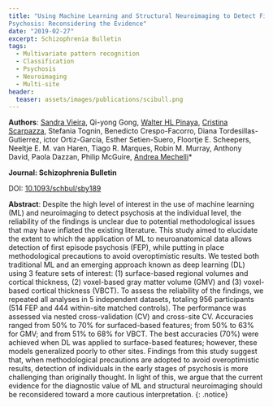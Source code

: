 ```yaml
---
title: "Using Machine Learning and Structural Neuroimaging to Detect First Episode
Psychosis: Reconsidering the Evidence"
date: "2019-02-27"
excerpt: Schizophrenia Bulletin
tags:
  - Multivariate pattern recognition
  - Classification
  - Psychosis
  - Neuroimaging
  - Multi-site
header:
  teaser: assets/images/publications/scibull.png
---
```


__Authors__: [Sandra Vieira](/members/Sandra), Qi-yong Gong, [Walter HL Pinaya](/members/Walter), [Cristina Scarpazza](/members/Cristina), Stefania Tognin, Benedicto Crespo-Facorro, Diana Tordesillas-Gutierrez, ictor Ortiz-García, Esther Setien-Suero, Floortje E. Scheepers, Neeltje E. M. van Haren, Tiago R. Marques, Robin M. Murray, Anthony David, Paola Dazzan, Philip McGuire, [Andrea Mechelli](/members/Andrea)*

**Journal: Schizophrenia Bulletin**

DOI: [10.1093/schbul/sby189](https://doi.org/10.1093/schbul/sby189)

**Abstract**:  Despite the high level of interest in the use of machine learning (ML) and neuroimaging to detect psychosis at the individual level, the reliability of the findings is unclear due to potential methodological issues that may have inflated the existing literature. This study aimed to elucidate the extent to which the application of ML to neuroanatomical data allows detection of first episode psychosis (FEP), while putting in place methodological precautions to avoid overoptimistic results. We tested both traditional ML and an emerging approach known as deep learning (DL) using 3 feature sets of interest: (1) surface-based regional volumes and cortical thickness, (2) voxel-based gray matter volume (GMV) and (3) voxel-based cortical thickness (VBCT). To assess the reliability of the findings, we repeated all analyses in 5 independent datasets, totaling 956 participants (514 FEP and 444 within-site matched controls). The performance was assessed via nested cross-validation (CV) and cross-site CV. Accuracies ranged from 50% to 70% for surfaced-based features; from 50% to 63% for GMV; and from 51% to 68% for VBCT. The best accuracies (70%) were achieved when DL was applied to surface-based features; however, these models generalized poorly to other sites. Findings from this study suggest that, when methodological precautions are adopted to avoid overoptimistic results, detection of individuals in the early stages of psychosis is more challenging than originally thought. In light of this, we argue that the current evidence for the diagnostic value of ML and structural neuroimaging should be reconsidered toward a more cautious interpretation.
{: .notice}
